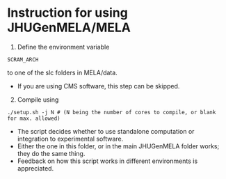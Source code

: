 # Instruction for using JHUGenMELA/MELA

1. Define the environment variable 

```
SCRAM_ARCH
```

to one of the slc folders in MELA/data.

* If you are using CMS software, this step can be skipped.

2. Compile using

```
./setup.sh -j N # (N being the number of cores to compile, or blank for max. allowed)
```

* The script decides whether to use standalone computation or integration to experimental software.
* Either the one in this folder, or in the main JHUGenMELA folder works; they do the same thing.
* Feedback on how this script works in different environments is appreciated.
